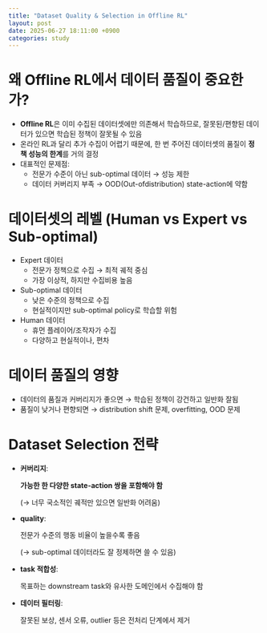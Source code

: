 ```yaml
---
title: "Dataset Quality & Selection in Offline RL"
layout: post
date: 2025-06-27 18:11:00 +0900
categories: study
---
```


# 왜 Offline RL에서 데이터 품질이 중요한가?
- **Offline RL**은 이미 수집된 데이터셋에만 의존해서 학습하므로, 잘못된/편향된 데이터가 있으면 학습된 정책이 잘못될 수 있음
- 온라인 RL과 달리 추가 수집이 어렵기 때문에, 한 번 주어진 데이터셋의 품질이 **정책 성능의 한계**를 거의 결정
- 대표적인 문제점:
    - 전문가 수준이 아닌 sub-optimal 데이터 → 성능 제한
    - 데이터 커버리지 부족 → OOD(Out-ofdistribution) state-action에 약함

# 데이터셋의 레벨 (Human vs Expert vs Sub-optimal)
- Expert 데이터
    - 전문가 정책으로 수집 → 최적 궤적 중심
    - 가장 이상적, 하지만 수집비용 높음
- Sub-optimal 데이터
    - 낮은 수준의 정책으로 수집
    - 현실적이지만 sub-optimal policy로 학습할 위험
- Human 데이터
    - 휴먼 플레이어/조작자가 수집
    - 다양하고 현실적이나, 편차 
    
# 데이터 품질의 영향
- 데이터의 품질과 커버리지가 좋으면 → 학습된 정책이 강건하고 일반화 잘됨
- 품질이 낮거나 편향되면 → distribution shift 문제, overfitting, OOD 문제

# Dataset Selection 전략
- **커버리지**:
    
    **가능한 한 다양한 state-action 쌍을 포함해야 함**
    
    (→ 너무 국소적인 궤적만 있으면 일반화 어려움)
    
- **quality**:
    
    전문가 수준의 행동 비율이 높을수록 좋음
    
    (→ sub-optimal 데이터라도 잘 정제하면 쓸 수 있음)
    
- **task 적합성**:
    
    목표하는 downstream task와 유사한 도메인에서 수집해야 함
    
- **데이터 필터링**:
    
    잘못된 보상, 센서 오류, outlier 등은 전처리 단계에서 제거
